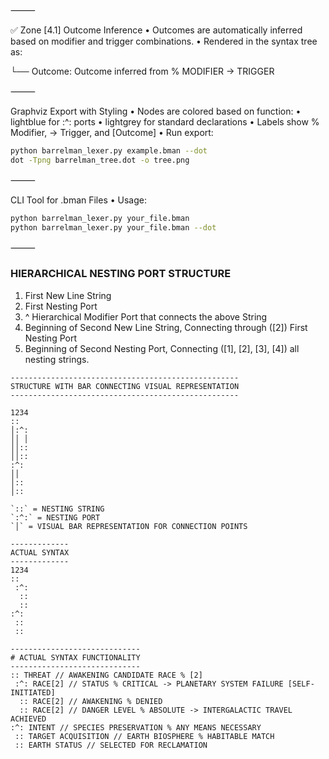 ⸻

✅ Zone [4.1] Outcome Inference
• Outcomes are automatically inferred based on modifier and trigger combinations.
• Rendered in the syntax tree as:

└── Outcome: Outcome inferred from % MODIFIER -> TRIGGER

⸻

Graphviz Export with Styling
• Nodes are colored based on function:
• lightblue for :^: ports
• lightgrey for standard declarations
• Labels show % Modifier, -> Trigger, and [Outcome]
• Run export:

```bash
python barrelman_lexer.py example.bman --dot
dot -Tpng barrelman_tree.dot -o tree.png
```

⸻

CLI Tool for .bman Files
• Usage:

```bash
python barrelman_lexer.py your_file.bman
python barrelman_lexer.py your_file.bman --dot
```

⸻

### HIERARCHICAL NESTING PORT STRUCTURE

1. First New Line String
2. First Nesting Port
3. ^ Hierarchical Modifier Port that connects the above String
4. Beginning of Second New Line String, Connecting through ([2]) First Nesting Port
5. Beginning of Second Nesting Port, Connecting ([1], [2], [3], [4]) all nesting strings.

```
---------------------------------------------------
STRUCTURE WITH BAR CONNECTING VISUAL REPRESENTATION
---------------------------------------------------

1234
::
│:^:
││ │
││::
││::
:^:
││
│::
│::

`::` = NESTING STRING
`:^:` = NESTING PORT
`│` = VISUAL BAR REPRESENTATION FOR CONNECTION POINTS
```

```
-------------
ACTUAL SYNTAX
-------------
1234
::
 :^:
  ::
  ::
:^:
 ::
 ::

-----------------------------
# ACTUAL SYNTAX FUNCTIONALITY
-----------------------------
:: THREAT // AWAKENING CANDIDATE RACE % [2]
 :^: RACE[2] // STATUS % CRITICAL -> PLANETARY SYSTEM FAILURE [SELF-INITIATED]
  :: RACE[2] // AWAKENING % DENIED
  :: RACE[2] // DANGER LEVEL % ABSOLUTE -> INTERGALACTIC TRAVEL ACHIEVED
:^: INTENT // SPECIES PRESERVATION % ANY MEANS NECESSARY
 :: TARGET ACQUISITION // EARTH BIOSPHERE % HABITABLE MATCH
 :: EARTH STATUS // SELECTED FOR RECLAMATION
```
